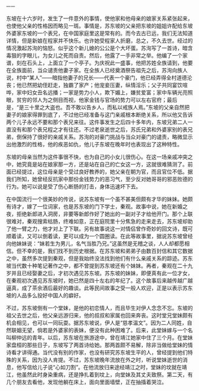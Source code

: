     一一 

   东坡在十六岁时，发生了一件意外的事情，使他家和他母亲的娘家关系紧张起来，也使他父亲的性格因而略见一斑。事情是，苏东坡的父亲把东坡的姐姐许配给东坡外婆家东坡的一个表兄，在中国家庭里这是常有的。而今去古已远，我们无法知道详情，但是新娘在程家并不快乐。也许她受程家人折磨，总之，不久去世。经过的情况激起苏洵的恼怒。似乎这个新儿媳的公公是个大坏蛋。苏洵写了一首诗，暗含毒狠的字眼儿，为女儿之死而自责。然后，他露了一手非常之举。他编了一个家谱，刻在石头上，上面立了一个亭子。为庆祝此一盛事，他把苏姓全族请到，他要在全族面前，当众谴责他妻子家。在全族人已经奠酒祭告祖先之后，苏洵向族人说，村中“某人”——暗指他妻子的兄长——代表一个豪门，他已经弄得全村道德沦丧；他已然把幼侄赶走，独霸了家产；他宠妾压妻，纵情淫乐；父子共同宴饮喧哗，家中妇女丑名远播；一家是势力小人，欺下媚上，嫌贫爱富；家中车辆光亮照眼，贫穷的邻人为之侧目而视，他家金钱与官场的势力可以左右官府；最后是，“是三十里之大盗也。吾不敢以告乡人，而私以戒族人焉。”东坡的父亲自然把妻子的娘家得罪到底了，不过他已经准备与这门亲戚根本断绝关系，所以他又告诉两个儿子永远不要和那个表兄来往。这件事发生之后四十多年内，东坡兄弟二人一直没有和那个表兄程之才有往还。不过老泉逝世之后，苏氏兄弟和外婆家别的表兄弟，倒保持了很好的亲戚关系。苏洵的对豪门挑战与当众对豪门的谴责，略微显示出他激烈的性格，他的疾恶如仇，他儿子东坡在晚年时也表现出了这种特性。

   东坡的母亲当然为这件事很不快，也为自己的小女儿很伤心。在这一场亲戚冲突之中，她究竟是站在娘家那一方，还是站在自己的亡女这一方，这就很难猜测了。前面已经提过，这位母亲是个受过良好教养的，她父亲在朝为官，而且官位不低。据我们所知，她曾经反抗家中那份金钱势力的恶习气，至少反对她哥哥的邪恶败德的行为。她可以说是受了伤心断肠的打击，身体迅速坏下去。

   在中国流行一个很美妙的传说，说苏东坡有一个虽不甚美但颇有才华的妹妹。她颇有诗才，嫁了一位词家，也是苏东坡的门下学士，秦观。故事中说，她在新婚之夜，拒绝新郎进入洞房，非要等新郎作好了她出的一副对子才给他开门。那个上联很难对，秦观搜索枯肠，终难如意，正在庭院里十分焦急的走来走去，苏东坡却助了他一臂之力，他才对上了下联。另有故事说这一对情侣曾作奇妙的回文诗，既可顺着读，又可以倒着读，更可以成为一个圆圈读。在此等故事里，据说苏东坡曾经向他妹妹说：“妹若生为男儿，名气当胜乃兄。”这虽然是无稽之谈，人人却都愿相信。但不幸的是，我们找不到历史根据。在苏东坡和弟弟子由数百封信和其它数据之中，虽然多次提到秦观，但是我始终没法找到他们有什么亲戚关系的踪迹。苏东坡当代数十种笔记著作之中，都不曾提到苏东坡还有个妹妹。再者，秦观在二十九岁并且已经娶妻之后，才初次遇见苏东坡。苏东坡的妹妹，即便真有此一位才女，在秦观初次遇见苏东坡时，她已然是四十左右的年纪了。这个故事后来越传越广越逼真，成了茶余酒后最好的趣谈。此等民间故事之受一般人欢迎，正是以表示苏东坡的人品多么投好中国人的癖好。

   不过，苏东坡倒有一个堂妹，是他的初恋情人，而且毕生对伊人念念不忘。东坡的祖父去世之后，他父亲远游归来，他的叔叔和家属也回来奔丧。这时堂兄堂妹颇有机会相见，也可以一同玩耍。据苏东坡说，伊人是“慈孝温文”。因为二人同姓，自然联姻无望，倘若是外婆家的表妹，便没有此种困难了。后来，此堂妹嫁与一个名叫柳仲远的青年。以后，苏东坡在旅游途中，曾在靖江她家中住了三个月。在堂妹家盘桓的那些日子，东坡写了两首诗给她。那两首颇不易解，除非当做给堂妹的情诗看才讲得通。当代没有别的作家，也没有研究苏东坡生平的人，曾经提到他们特殊的关系，因为没人肯提。不过，苏东坡晚年流放在外之时，听说堂妹逝世的消息，他写信给儿子说“心如刀割”。在他流放归来途经靖江之时，堂妹的坟就在靖江，他虽然此时身染重病，还是挣扎着到坟上，向堂妹及其丈夫致祭。第二天，有几个朋友去看他，发现他躺在床上，面向里面墙壁，正在抽搐着哭泣。

